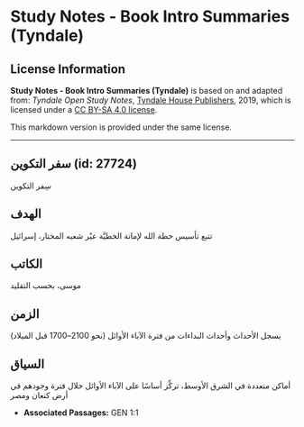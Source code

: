 # Study Notes - Book Intro Summaries (Tyndale)

## License Information

**Study Notes - Book Intro Summaries (Tyndale)** is based on and adapted from: _Tyndale Open Study Notes_, [Tyndale House Publishers](https://tyndaleopenresources.com/), 2019, which is licensed under a [CC BY-SA 4.0 license](https://creativecommons.org/licenses/by-sa/4.0/legalcode.en).

This markdown version is provided under the same license.



--------------------------------

## سفر التكوين (id: 27724)

سِفر التكوين

الهدف
-----

تتبع تأسيس خطة الله لإماتة الخطيَّة عبْر شعبه المختار، إسرائيل

الكاتب
------

موسى، بحسب التقليد

الزمن
-----

يسجل الأحداث وأحداث البداءات من فترة الآباء الأوائل (نحو 2100–1700 قبل الميلاد)

السياق
------

أماكن متعددة في الشرق الأوسط، تركِّز أساسًا على الآباء الأوائل خلال فترة وجودهم في أرض كنعان ومصر

* **Associated Passages:** GEN 1:1

